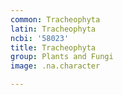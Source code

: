 ```yaml
---
common: Tracheophyta
latin: Tracheophyta
ncbi: '58023'
title: Tracheophyta
group: Plants and Fungi
image: .na.character

---
```

